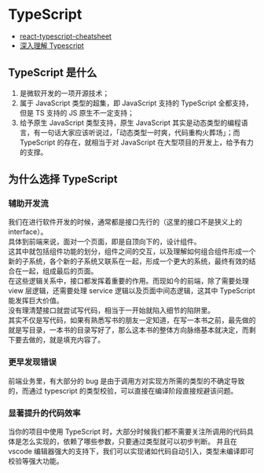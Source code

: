 # TypeScript

- [react-typescript-cheatsheet](https://github.com/sw-yx/react-typescript-cheatsheet)
- [深入理解 Typescript](https://jkchao.github.io/typescript-book-chinese/)

## TypeScript 是什么

1. 是微软开发的一项开源技术；
2. 属于 JavaScript 类型的超集，即 JavaScript 支持的 TypeScript 全都支持，但是 TS 支持的 JS 原生不一定支持；
3. 给予原生 JavaScript 类型支持，原生 JavaScript 其实是动态类型的编程语言，有一句话大家应该听说过，「动态类型一时爽，代码重构火葬场」；而 TypeScript 的存在，就相当于对 JavaScript 在大型项目的开发上，给予有力的支撑。

## 为什么选择 TypeScript

### 辅助开发流

我们在进行软件开发的时候，通常都是接口先行的（这里的接口不是狭义上的 interface）。  
具体到前端来说，面对一个页面，即是自顶向下的，设计组件。  
这其中就包括组件功能的划分，组件之间的交互，以及理解如何组合组件形成一个新的子系统，各个新的子系统又联系在一起，形成一个更大的系统，最终有效的结合在一起，组成最后的页面。  
在这些逻辑关系中，接口都发挥着重要的作用。而现如今的前端，除了需要处理 view 层逻辑，还需要处理 service 逻辑以及页面中间态逻辑，这其中 TypeScript 能发挥巨大价值。  
没有理清楚接口就尝试写代码，相当于一开始就陷入细节的陷阱里。  
其实不仅是写代码，如果有熟悉写书的朋友一定知道，在写一本书之前，最先做的就是写目录，一本书的目录写好了，那么这本书的整体方向脉络基本就决定，而剩下要去做的，就是填充内容了。

### 更早发现错误

前端业务里，有大部分的 bug 是由于调用方对实现方所需的类型的不确定导致的，而通过 typescript 的类型校验，可以直接在编译阶段直接规避该问题。

### 显著提升的代码效率

当你的项目中使用 TypeScript 时，大部分时候我们都不需要关注所调用的代码具体是怎么实现的，依赖了哪些参数，只要通过类型就可以初步判断。
并且在 vscode 编辑器强大的支持下，我们可以实现诸如代码自动引入，类型未编译即可校验等强大功能。
